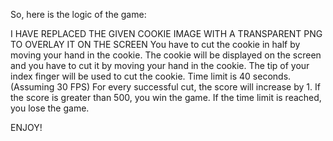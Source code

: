 So, here is the logic of the game:

I HAVE REPLACED THE GIVEN COOKIE IMAGE WITH A TRANSPARENT PNG TO OVERLAY IT ON THE SCREEN
You have to cut the cookie in half by moving your hand in the cookie.
The cookie will be displayed on the screen and you have to cut it by moving your hand in the cookie.
The tip of your index finger will be used to cut the cookie.
Time limit is 40 seconds. (Assuming 30 FPS)
For every successful cut, the score will increase by 1.
If the score is greater than 500, you win the game.
If the time limit is reached, you lose the game.

ENJOY!